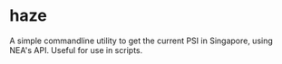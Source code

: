 # haze
A simple commandline utility to get the current PSI in Singapore, using NEA's API. Useful for use in scripts.

